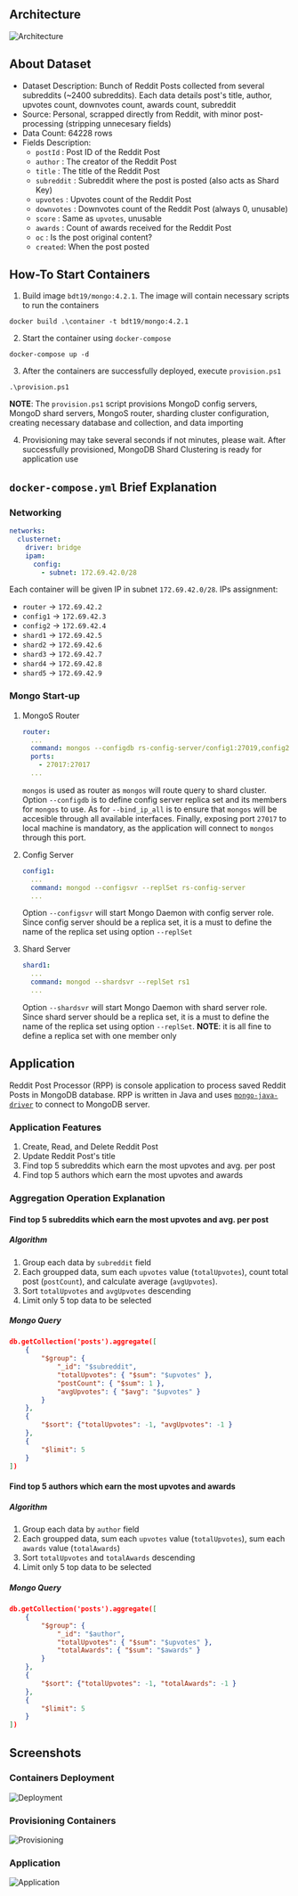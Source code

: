 ## Architecture
![Architecture](assets/architecture.png)
## About Dataset
- Dataset Description: Bunch of Reddit Posts collected from several subreddits (~2400 subreddits). Each data details post's title, author, upvotes count, downvotes count, awards count, subreddit
- Source: Personal, scrapped directly from Reddit, with minor post-processing (stripping unnecesary fields)
- Data Count: 64228 rows
- Fields Description:
  - `postId` : Post ID of the Reddit Post
  - `author` : The creator of the Reddit Post
  - `title` : The title of the Reddit Post
  - `subreddit` : Subreddit where the post is posted (also acts as Shard Key)
  - `upvotes` : Upvotes count of the Reddit Post
  - `downvotes` : Downvotes count of the Reddit Post (always 0, unusable)
  - `score` : Same as `upvotes`, unusable
  - `awards` : Count of awards received for the Reddit Post
  - `oc` : Is the post original content?
  - `created`: When the post posted
## How-To Start Containers
1. Build image `bdt19/mongo:4.2.1`. The image will contain necessary scripts to run the containers
```
docker build .\container -t bdt19/mongo:4.2.1
```
2. Start the container using `docker-compose`
```
docker-compose up -d
```
3. After the containers are successfully deployed, execute `provision.ps1`
```
.\provision.ps1
```
**NOTE**: The `provision.ps1` script provisions MongoD config servers, MongoD shard servers, MongoS router, sharding cluster configuration, creating necessary database and collection, and data importing

4. Provisioning may take several seconds if not minutes, please wait. After successfully provisioned, MongoDB Shard Clustering is ready for application use
## `docker-compose.yml` Brief Explanation
### Networking
```yml
networks:
  clusternet:
    driver: bridge
    ipam:
      config:
        - subnet: 172.69.42.0/28
```
Each container will be given IP in subnet `172.69.42.0/28`. IPs assignment:
  - `router` &rarr; `172.69.42.2`
  - `config1` &rarr; `172.69.42.3`
  - `config2` &rarr; `172.69.42.4`
  - `shard1` &rarr; `172.69.42.5`
  - `shard2` &rarr; `172.69.42.6`
  - `shard3` &rarr; `172.69.42.7`
  - `shard4` &rarr; `172.69.42.8`
  - `shard5` &rarr; `172.69.42.9`

### Mongo Start-up
1. MongoS Router
    ```yaml
    router:
      ...
      command: mongos --configdb rs-config-server/config1:27019,config2:27019 --bind_ip_all
      ports:
        - 27017:27017
      ...
    ```
    `mongos` is used as router as `mongos` will route query to shard cluster. Option `--configdb` is to define config server replica set and its members for `mongos` to use. As for `--bind_ip_all` is to ensure that `mongos` will be accesible through all available interfaces. Finally, exposing port `27017` to local machine is mandatory, as the application will connect to `mongos` through this port.
  
2. Config Server
   ```yaml
   config1:
     ...
     command: mongod --configsvr --replSet rs-config-server
     ...
   ```
   Option `--configsvr` will start Mongo Daemon with config server role. Since config server should be a replica set, it is a must to define the name of the replica set using option `--replSet`

3. Shard Server
   ```yaml
   shard1:
     ...
     command: mongod --shardsvr --replSet rs1
     ...
   ```
   Option `--shardsvr` will start Mongo Daemon with shard server role. Since shard server should be a replica set, it is a must to define the name of the replica set using option `--replSet`. **NOTE**: it is all fine to define a replica set with one member only
## Application
Reddit Post Processor (RPP) is console application to process saved Reddit Posts in MongoDB database. RPP is written in Java and uses [`mongo-java-driver`](http://mongodb.github.io/mongo-java-driver/) to connect to MongoDB server.  
### Application Features
1. Create, Read, and Delete Reddit Post
2. Update Reddit Post's title
3. Find top 5 subreddits which earn the most upvotes and avg. per post
4. Find top 5 authors which earn the most upvotes and awards
### Aggregation Operation Explanation
#### Find top 5 subreddits which earn the most upvotes and avg. per post
##### Algorithm
1. Group each data by `subreddit` field
2. Each groupped data, sum each `upvotes` value (`totalUpvotes`), count total post (`postCount`), and calculate average (`avgUpvotes`). 
3. Sort `totalUpvotes` and `avgUpvotes` descending
4. Limit only 5 top data to be selected
##### Mongo Query
```json
db.getCollection('posts').aggregate([
	{
		"$group": {
			"_id": "$subreddit",
			"totalUpvotes": { "$sum": "$upvotes" },
			"postCount": { "$sum": 1 },
			"avgUpvotes": { "$avg": "$upvotes" }
		}
	},
	{
		"$sort": {"totalUpvotes": -1, "avgUpvotes": -1 }
	},
	{
		"$limit": 5
	}
])
```
#### Find top 5 authors which earn the most upvotes and awards
##### Algorithm
1. Group each data by `author` field
2. Each groupped data, sum each `upvotes` value (`totalUpvotes`), sum each `awards` value (`totalAwards`)
3. Sort `totalUpvotes` and `totalAwards` descending
4. Limit only 5 top data to be selected
##### Mongo Query
```json
db.getCollection('posts').aggregate([
	{
		"$group": {
			"_id": "$author",
			"totalUpvotes": { "$sum": "$upvotes" },
			"totalAwards": { "$sum": "$awards" }
		}
	},
	{
		"$sort": {"totalUpvotes": -1, "totalAwards": -1 }
	},
	{
		"$limit": 5
	}
])
```

## Screenshots
### Containers Deployment
![Deployment](assets/deployment.png)
### Provisioning Containers
![Provisioning](assets/provision.png)
### Application
![Application](assets/application.png)
